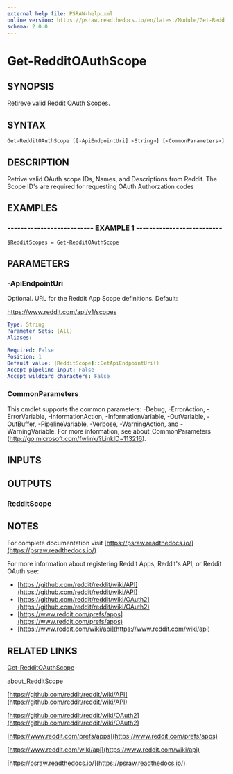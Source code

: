 ```yaml
---
external help file: PSRAW-help.xml
online version: https://psraw.readthedocs.io/en/latest/Module/Get-RedditOAuthScope
schema: 2.0.0
---
```


# Get-RedditOAuthScope

## SYNOPSIS
Retireve valid Reddit OAuth Scopes.

## SYNTAX

```
Get-RedditOAuthScope [[-ApiEndpointUri] <String>] [<CommonParameters>]
```

## DESCRIPTION
Retrive valid OAuth scope IDs, Names, and Descriptions from Reddit. The Scope ID's are required for requesting OAuth Authorzation codes

## EXAMPLES

### -------------------------- EXAMPLE 1 --------------------------
```
$RedditScopes = Get-RedditOAuthScope
```

## PARAMETERS

### -ApiEndpointUri
Optional.
URL for the Reddit App Scope definitions.
Default:

https://www.reddit.com/api/v1/scopes

```yaml
Type: String
Parameter Sets: (All)
Aliases: 

Required: False
Position: 1
Default value: [RedditScope]::GetApiEndpointUri()
Accept pipeline input: False
Accept wildcard characters: False
```

### CommonParameters
This cmdlet supports the common parameters: -Debug, -ErrorAction, -ErrorVariable, -InformationAction, -InformationVariable, -OutVariable, -OutBuffer, -PipelineVariable, -Verbose, -WarningAction, and -WarningVariable. For more information, see about_CommonParameters (http://go.microsoft.com/fwlink/?LinkID=113216).

## INPUTS

## OUTPUTS

### RedditScope

## NOTES
For complete documentation visit [https://psraw.readthedocs.io/](https://psraw.readthedocs.io/)

For more information about registering Reddit Apps, Reddit's API, or Reddit OAuth see:

* [https://github.com/reddit/reddit/wiki/API](https://github.com/reddit/reddit/wiki/API)
* [https://github.com/reddit/reddit/wiki/OAuth2](https://github.com/reddit/reddit/wiki/OAuth2)
* [https://www.reddit.com/prefs/apps](https://www.reddit.com/prefs/apps)
* [https://www.reddit.com/wiki/api](https://www.reddit.com/wiki/api)

## RELATED LINKS

[Get-RedditOAuthScope](https://psraw.readthedocs.io/en/latest/Module/Get-RedditOAuthScope)

[about_RedditScope](https://psraw.readthedocs.io/en/latest/Module/about_RedditScope)

[https://github.com/reddit/reddit/wiki/API](https://github.com/reddit/reddit/wiki/API)

[https://github.com/reddit/reddit/wiki/OAuth2](https://github.com/reddit/reddit/wiki/OAuth2)

[https://www.reddit.com/prefs/apps](https://www.reddit.com/prefs/apps)

[https://www.reddit.com/wiki/api](https://www.reddit.com/wiki/api)

[https://psraw.readthedocs.io/](https://psraw.readthedocs.io/)